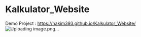 # Kalkulator_Website
Demo Project : https://hakim393.github.io/Kalkulator_Website/
![Uploading image.png…]()
